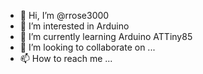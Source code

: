 - 👋 Hi, I’m @rrose3000
- 👀 I’m interested in Arduino
- 🌱 I’m currently learning Arduino ATTiny85
- 💞️ I’m looking to collaborate on ...
- 📫 How to reach me ...

<!---
rrose3000/rrose3000 is a ✨ special ✨ repository because its `README.md` (this file) appears on your GitHub profile.
You can click the Preview link to take a look at your changes.
--->
